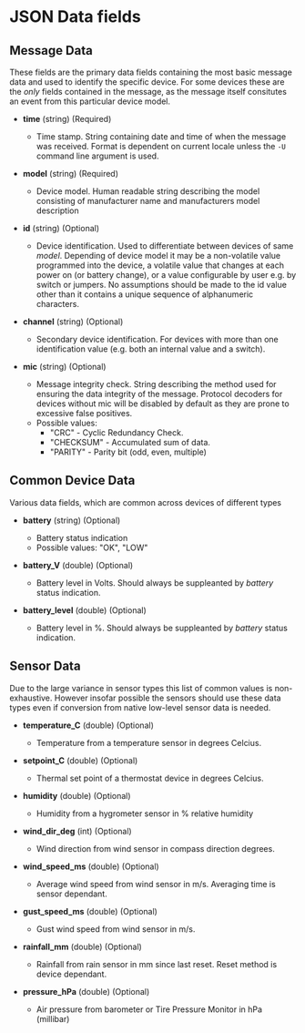 # JSON Data fields

## Message Data
These fields are the primary data fields containing the most basic message data and used to identify the specific device. 
For some devices these are the *only* fields contained in the message, as the message itself consitutes an event from this
particular device model.

* **time** (string) (Required)
  * Time stamp. String containing date and time of when the message was received. Format is dependent on
    current locale unless the `-U` command line argument is used.

* **model** (string) (Required)
  * Device model. Human readable string describing the model consisting of manufacturer name 
    and manufacturers model description

* **id** (string) (Optional)
  * Device identification. Used to differentiate between devices of same *model*. 
    Depending of device model it may be a non-volatile value programmed into the device, 
    a volatile value that changes at each power on (or battery change), or a value configurable by
    user e.g. by switch or jumpers. No assumptions should be made to the id value other than it contains
    a unique sequence of alphanumeric characters.

* **channel** (string) (Optional)
  * Secondary device identification. For devices with more than one identification value 
    (e.g. both an internal value and a switch).

* **mic** (string) (Optional)
  * Message integrity check. String describing the method used for ensuring the data integrity
    of the message. Protocol decoders for devices without mic will be disabled by default as 
    they are prone to excessive false positives.
  * Possible values:
    * "CRC" - Cyclic Redundancy Check.
    * "CHECKSUM" - Accumulated sum of data.
    * "PARITY" - Parity bit (odd, even, multiple)

## Common Device Data
Various data fields, which are common across devices of different types 

* **battery** (string) (Optional)
  * Battery status indication
  * Possible values: "OK", "LOW"

* **battery_V** (double) (Optional)
  * Battery level in Volts. Should always be suppleanted by *battery* status indication.

* **battery_level** (double) (Optional)
  * Battery level in %. Should always be suppleanted by *battery* status indication.

## Sensor Data
Due to the large variance in sensor types this list of common values is non-exhaustive. However 
insofar possible the sensors should use these data types even if conversion from native low-level
sensor data is needed.

* **temperature_C** (double) (Optional)
  * Temperature from a temperature sensor in degrees Celcius.
  
* **setpoint_C** (double) (Optional)
  * Thermal set point of a thermostat device in degrees Celcius.
  
* **humidity** (double) (Optional)
  * Humidity from a hygrometer sensor in % relative humidity
  
* **wind_dir_deg** (int) (Optional)
  * Wind direction from wind sensor in compass direction degrees.
  
* **wind_speed_ms** (double) (Optional)
  * Average wind speed from wind sensor in m/s. Averaging time is sensor dependant.

* **gust_speed_ms** (double) (Optional)
  * Gust wind speed from wind sensor in m/s. 

* **rainfall_mm** (double) (Optional)
  * Rainfall from rain sensor in mm since last reset. Reset method is device dependant.
  
* **pressure_hPa** (double) (Optional)
  * Air pressure from barometer or Tire Pressure Monitor in hPa (millibar)
  
